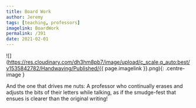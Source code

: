 ```yaml
---
title: Board Work
author: Jeremy
tags: [teaching, professors]
imagelink: BoardWork
permalink: /391
date: 2021-02-01
---
```


![](https://res.cloudinary.com/dh3hm8pb7/image/upload/c_scale,q_auto:best/v1535842782/Handwaving/Published/{{ page.imagelink }}.png){: .centre-image }

And the one that drives me nuts: A professor who continually erases and adjusts the bits of their letters while talking, as if the smudge-fest that ensues is clearer than the original writing!
